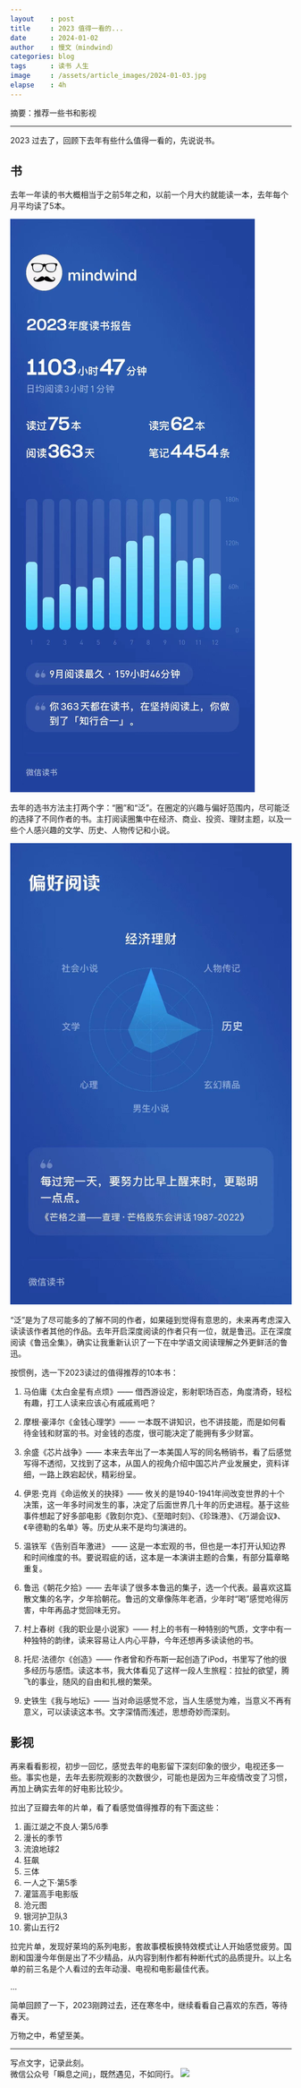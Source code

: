 ```yaml
---
layout    : post
title     : 2023 值得一看的...
date      : 2024-01-02
author    : 慢文（mindwind）
categories: blog
tags      : 读书 人生
image     : /assets/article_images/2024-01-03.jpg
elapse    : 4h
---
```


摘要：推荐一些书和影视

---

2023 过去了，回顾下去年有些什么值得一看的，先说说书。


## 书
去年一年读的书大概相当于之前5年之和，以前一个月大约就能读一本，去年每个月平均读了5本。

![](/assets/article_images/2024-01-03-1.png)

去年的选书方法主打两个字：“圈”和“泛”。在圈定的兴趣与偏好范围内，尽可能泛的选择了不同作者的书。主打阅读圈集中在经济、商业、投资、理财主题，以及一些个人感兴趣的文学、历史、人物传记和小说。

![](/assets/article_images/2024-01-03-2.png)

“泛”是为了尽可能多的了解不同的作者，如果碰到觉得有意思的，未来再考虑深入读读该作者其他的作品。去年开启深度阅读的作者只有一位，就是鲁迅。正在深度阅读《鲁迅全集》，确实让我重新认识了一下在中学语文阅读理解之外更鲜活的鲁迅。

按惯例，选一下2023读过的值得推荐的10本书：

  1. 马伯庸《太白金星有点烦》—— 借西游设定，影射职场百态，角度清奇，轻松有趣，打工人读来应该心有戚戚焉吧？

  2. 摩根·豪泽尔《金钱心理学》—— 一本既不讲知识，也不讲技能，而是如何看待金钱和财富的书。对金钱的态度，很可能决定了能拥有多少财富。

  3. 余盛《芯片战争》—— 本来去年出了一本美国人写的同名畅销书，看了后感觉写得不透彻，又找到了这本，从国人的视角介绍中国芯片产业发展史，资料详细，一路上跌宕起伏，精彩纷呈。

  4. 伊恩·克肖《命运攸关的抉择》—— 攸关的是1940-1941年间改变世界的十个决策，这一年多时间发生的事，决定了后面世界几十年的历史进程。基于这些事件想起了好多部电影《敦刻尔克》、《至暗时刻》、《珍珠港》、《万湖会议》、《辛德勒的名单》等。历史从来不是均匀演进的。

  6. 温铁军《告别百年激进》 —— 这是一本宏观的书，但也是一本打开认知边界和时间维度的书。要说瑕疵的话，这本是一本演讲主题的合集，有部分篇章略重复。

  7. 鲁迅《朝花夕拾》—— 去年读了很多本鲁迅的集子，选一个代表。最喜欢这篇散文集的名字，夕年拾朝花。鲁迅的文章像陈年老酒，少年时“喝”感觉呛得厉害，中年再品才觉回味无穷。

  8. 村上春树《我的职业是小说家》—— 村上的书有一种特别的气质，文字中有一种独特的韵律，读来容易让人内心平静，今年还想再多读读他的书。

  9. 托尼·法德尔《创造》—— 作者曾和乔布斯一起创造了iPod，书里写了他的很多经历与感悟。读这本书，我大体看见了这样一段人生旅程：拉扯的欲望，腾飞的事业，随风的自由和扎根的繁荣。

  10. 史铁生《我与地坛》—— 当对命运感觉不忿，当人生感觉为难，当意义不再有意义，可以读读这本书。文字深情而浅述，思想奇妙而深刻。


## 影视
再来看看影视，初步一回忆，感觉去年的电影留下深刻印象的很少，电视还多一些。事实也是，去年去影院观影的次数很少，可能也是因为三年疫情改变了习惯，再加上确实去年的好电影比较少。

拉出了豆瓣去年的片单，看了看感觉值得推荐的有下面这些：

  1. 画江湖之不良人·第5/6季
  2. 漫长的季节
  3. 流浪地球2
  4. 狂飙
  5. 三体
  6. 一人之下·第5季
  7. 灌篮高手电影版
  8. 沧元图
  9. 银河护卫队3
  10. 雾山五行2

拉完片单，发现好莱坞的系列电影，套故事模板换特效模式让人开始感觉疲劳。国剧和国漫今年倒是出了不少精品，从内容到制作都有种断代式的品质提升。以上名单的前三名是个人看过的去年动漫、电视和电影最佳代表。

...

简单回顾了一下，2023刚跨过去，还在寒冬中，继续看看自己喜欢的东西，等待春天。

万物之中，希望至美。


---
写点文字，记录此刻。  
微信公众号「瞬息之间」，既然遇见，不如同行。
![](/assets/images/qrcode_wechat_avatar.jpg)
